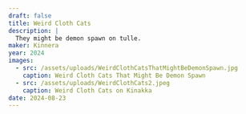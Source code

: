 ```yaml
---
draft: false
title: Weird Cloth Cats
description: |
  They might be demon spawn on tulle.
maker: Kinnera
year: 2024
images:
  - src: /assets/uploads/WeirdClothCatsThatMightBeDemonSpawn.jpg
    caption: Weird Cloth Cats That Might Be Demon Spawn
  - src: /assets/uploads/WeirdClothCats2.jpeg
    caption: Weird Cloth Cats on Kinakka
date: 2024-08-23
---
```

